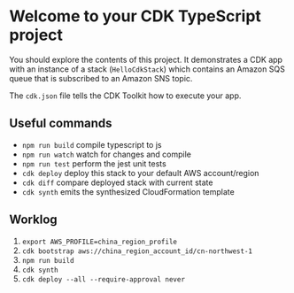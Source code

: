 # Welcome to your CDK TypeScript project

You should explore the contents of this project. It demonstrates a CDK app with an instance of a stack (`HelloCdkStack`)
which contains an Amazon SQS queue that is subscribed to an Amazon SNS topic.

The `cdk.json` file tells the CDK Toolkit how to execute your app.

## Useful commands
* `npm run build`   compile typescript to js
* `npm run watch`   watch for changes and compile
* `npm run test`    perform the jest unit tests
* `cdk deploy`      deploy this stack to your default AWS account/region
* `cdk diff`        compare deployed stack with current state
* `cdk synth`       emits the synthesized CloudFormation template

## Worklog
1. `export AWS_PROFILE=china_region_profile`
2. `cdk bootstrap aws://china_region_account_id/cn-northwest-1`
3. `npm run build`
4. `cdk synth`
5. `cdk deploy --all --require-approval never`
